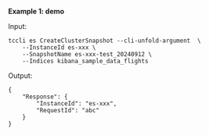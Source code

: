 **Example 1: demo**



Input: 

```
tccli es CreateClusterSnapshot --cli-unfold-argument  \
    --InstanceId es-xxx \
    --SnapshotName es-xxx-test_20240912 \
    --Indices kibana_sample_data_flights
```

Output: 
```
{
    "Response": {
        "InstanceId": "es-xxx",
        "RequestId": "abc"
    }
}
```

